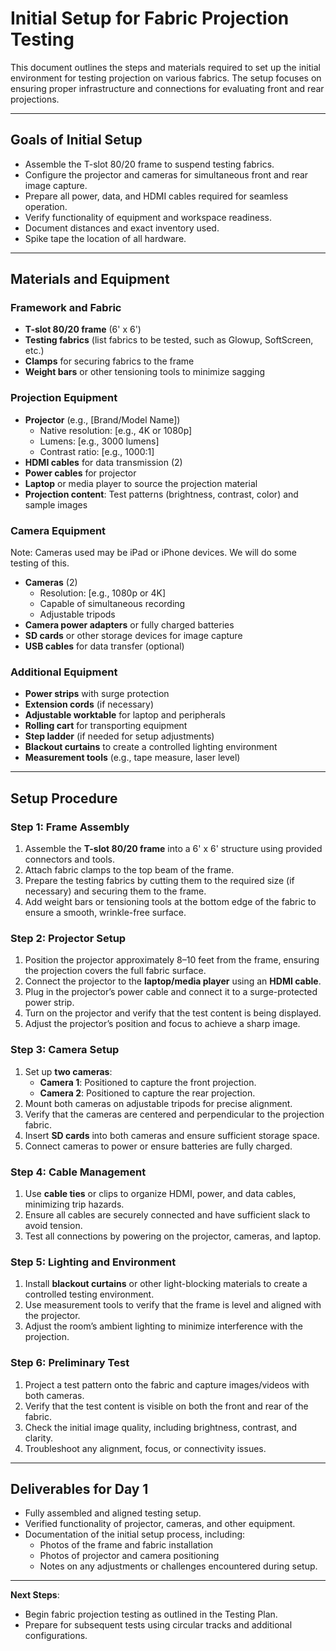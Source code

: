 # Initial Setup for Fabric Projection Testing

This document outlines the steps and materials required to set up the initial environment for testing projection on various fabrics. The setup focuses on ensuring proper infrastructure and connections for evaluating front and rear projections.

---

## Goals of Initial Setup
- Assemble the T-slot 80/20 frame to suspend testing fabrics.
- Configure the projector and cameras for simultaneous front and rear image capture.
- Prepare all power, data, and HDMI cables required for seamless operation.
- Verify functionality of equipment and workspace readiness.
- Document distances and exact inventory used.
- Spike tape the location of all hardware.

---

## Materials and Equipment

### Framework and Fabric
- **T-slot 80/20 frame** (6' x 6')
- **Testing fabrics** (list fabrics to be tested, such as Glowup, SoftScreen, etc.)
- **Clamps** for securing fabrics to the frame
- **Weight bars** or other tensioning tools to minimize sagging

### Projection Equipment
- **Projector** (e.g., [Brand/Model Name])
  - Native resolution: [e.g., 4K or 1080p]
  - Lumens: [e.g., 3000 lumens]
  - Contrast ratio: [e.g., 1000:1]
- **HDMI cables** for data transmission (2)
- **Power cables** for projector
- **Laptop** or media player to source the projection material
- **Projection content**: Test patterns (brightness, contrast, color) and sample images

### Camera Equipment
Note: Cameras used may be iPad or iPhone devices.  We will do some testing of this.
- **Cameras** (2)
  - Resolution: [e.g., 1080p or 4K]
  - Capable of simultaneous recording
  - Adjustable tripods
- **Camera power adapters** or fully charged batteries
- **SD cards** or other storage devices for image capture
- **USB cables** for data transfer (optional)

### Additional Equipment
- **Power strips** with surge protection
- **Extension cords** (if necessary)
- **Adjustable worktable** for laptop and peripherals
- **Rolling cart** for transporting equipment
- **Step ladder** (if needed for setup adjustments)
- **Blackout curtains** to create a controlled lighting environment
- **Measurement tools** (e.g., tape measure, laser level)

---

## Setup Procedure

### Step 1: Frame Assembly
1. Assemble the **T-slot 80/20 frame** into a 6' x 6' structure using provided connectors and tools.
2. Attach fabric clamps to the top beam of the frame.
3. Prepare the testing fabrics by cutting them to the required size (if necessary) and securing them to the frame.
4. Add weight bars or tensioning tools at the bottom edge of the fabric to ensure a smooth, wrinkle-free surface.

### Step 2: Projector Setup
1. Position the projector approximately 8–10 feet from the frame, ensuring the projection covers the full fabric surface.
2. Connect the projector to the **laptop/media player** using an **HDMI cable**.
3. Plug in the projector’s power cable and connect it to a surge-protected power strip.
4. Turn on the projector and verify that the test content is being displayed.
5. Adjust the projector’s position and focus to achieve a sharp image.

### Step 3: Camera Setup
1. Set up **two cameras**:
   - **Camera 1**: Positioned to capture the front projection.
   - **Camera 2**: Positioned to capture the rear projection.
2. Mount both cameras on adjustable tripods for precise alignment.
3. Verify that the cameras are centered and perpendicular to the projection fabric.
4. Insert **SD cards** into both cameras and ensure sufficient storage space.
5. Connect cameras to power or ensure batteries are fully charged.

### Step 4: Cable Management
1. Use **cable ties** or clips to organize HDMI, power, and data cables, minimizing trip hazards.
2. Ensure all cables are securely connected and have sufficient slack to avoid tension.
3. Test all connections by powering on the projector, cameras, and laptop.

### Step 5: Lighting and Environment
1. Install **blackout curtains** or other light-blocking materials to create a controlled testing environment.
2. Use measurement tools to verify that the frame is level and aligned with the projector.
3. Adjust the room’s ambient lighting to minimize interference with the projection.

### Step 6: Preliminary Test
1. Project a test pattern onto the fabric and capture images/videos with both cameras.
2. Verify that the test content is visible on both the front and rear of the fabric.
3. Check the initial image quality, including brightness, contrast, and clarity.
4. Troubleshoot any alignment, focus, or connectivity issues.

---

## Deliverables for Day 1
- Fully assembled and aligned testing setup.
- Verified functionality of projector, cameras, and other equipment.
- Documentation of the initial setup process, including:
  - Photos of the frame and fabric installation
  - Photos of projector and camera positioning
  - Notes on any adjustments or challenges encountered during setup.

---

**Next Steps**:
- Begin fabric projection testing as outlined in the Testing Plan.
- Prepare for subsequent tests using circular tracks and additional configurations.
